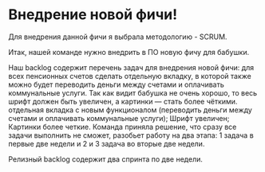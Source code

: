 # Внедрение новой фичи!
Для внедрения данной фичи я выбрала методологию - SCRUM. 

Итак, нашей команде нужно внедрить в ПО новую фичу для бабушки. 

Наш backlog содержит перечень задач для внедрения новой фичи: для всех пенсионных счетов сделать отдельную вкладку, в которой также можно будет переводить деньги между счетами и оплачивать коммунальные услуги. Так как видит бабушка не очень хорошо, то весь шрифт должен быть увеличен, а картинки — стать более чёткими. 
отдельная вкладка с новым функционалом (переводить деньги между счетами и оплачивать коммунальные услуги);
Шрифт увеличен;
Картинки более четкие.
Команда приняла решение, что сразу все задачи выполнить не сможет, разобьет работу на два этапа:
 1 задача в первые две недели и 2 и 3 задача во вторые две недели.

Релизный backlog содержит два спринта по две недели.
